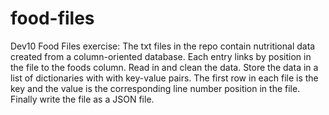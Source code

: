 # food-files
Dev10 Food Files exercise:
The txt files in the repo contain nutritional data created from a column-oriented database.
Each entry links by position in the file to the foods column.
Read in and clean the data.
Store the data in a list of dictionaries with with key-value pairs. The first row in each file is the key and the value is the corresponding line number position in the file.
Finally write the file as a JSON file.
